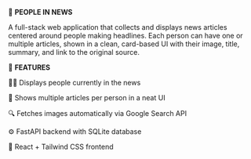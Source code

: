 📰 **PEOPLE IN NEWS**

A full-stack web application that collects and displays news articles centered around people making headlines. Each person can have one or multiple articles, shown in a clean, card-based UI with their image, title, summary, and link to the original source.

🚀 **FEATURES**

🧑‍💼 Displays people currently in the news

📰 Shows multiple articles per person in a neat UI

🔍 Fetches images automatically via Google Search API

⚙️ FastAPI backend with SQLite database

🎨 React + Tailwind CSS frontend

